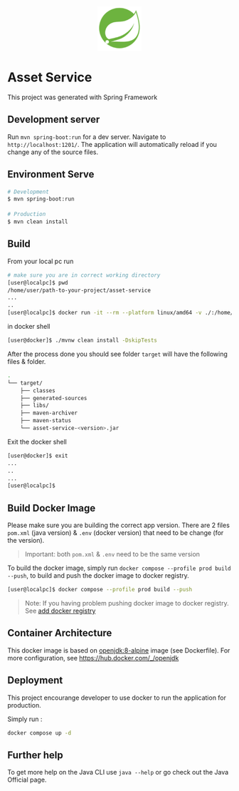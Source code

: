 <p align="center"><a href="https://spring.io/projects/spring-boot" target="_blank"><img src="https://raw.githubusercontent.com/github/explore/80688e429a7d4ef2fca1e82350fe8e3517d3494d/topics/spring-boot/spring-boot.png" width="100"></a></p>

# Asset Service

This project was generated with Spring Framework

## Development server

Run `mvn spring-boot:run` for a dev server. Navigate to `http://localhost:1201/`. The application will automatically reload if you change any of the source files.

## Environment Serve
```bash
# Development
$ mvn spring-boot:run

# Production
$ mvn clean install
```

## Build

From your local pc run
```bash
# make sure you are in correct working directory
[user@localpc]$ pwd
/home/user/path-to-your-project/asset-service
...
..
[user@localpc]$ docker run -it --rm --platform linux/amd64 -v ./:/home/docker/Software -w /home/docker/Software openjdk:8-alpine sh
```

in docker shell
```bash
[user@docker]$ ./mvnw clean install -DskipTests
```

After the process done you should see folder `target` will have the following files & folder.

```bash
.
└── target/
    ├── classes
    ├── generated-sources
    ├── libs/
    ├── maven-archiver
    ├── maven-status
    └── asset-service-<version>.jar
```

Exit the docker shell 

```bash
[user@docker]$ exit
...
..
...
[user@localpc]$
```

## Build Docker Image
Please make sure you are building the correct app version. There are 2 files `pom.xml` (java version) & `.env` (docker version) that need to be change (for the version).


> Important: both `pom.xml` & `.env` need to be the same version

To build the docker image, simply run `docker compose --profile prod build --push`, to build and push the docker image to docker registry.

```bash
[user@localpc]$ docker compose --profile prod build --push
```

> Note: If you having problem pushing docker image to docker registry. See [add docker registry](http://localhost)

## Container Architecture
This docker image is based on [openjdk:8-alpine](https://hub.docker.com/_/openjdk) image (see Dockerfile). For more configuration, see https://hub.docker.com/_/openjdk

## Deployment
This project encourange developer to use docker to run the application for production.

Simply run :

```bash
docker compose up -d
```


## Further help
To get more help on the Java CLI use `java --help` or go check out the Java Official page.

